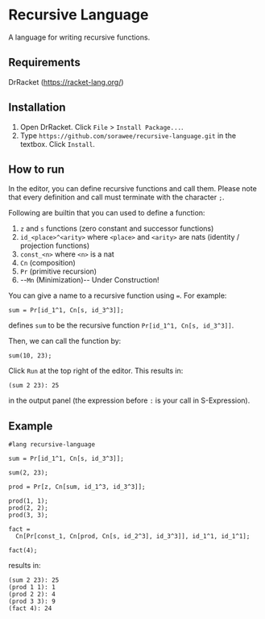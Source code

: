 # Recursive Language

A language for writing recursive functions.

## Requirements

DrRacket (https://racket-lang.org/)

## Installation

1. Open DrRacket. Click `File` > `Install Package...`.
2. Type `https://github.com/sorawee/recursive-language.git` in the textbox. Click `Install`.

## How to run

In the editor, you can define recursive functions and call them. Please note that every definition and call must terminate with the character `;`.

Following are builtin that you can used to define a function:

1. `z` and `s` functions (zero constant and successor functions)
2. `id_<place>^<arity>` where `<place>` and `<arity>` are nats (identity / projection functions)
3. `const_<n>` where `<n>` is a nat
4. `Cn` (composition)
5. `Pr` (primitive recursion)
6. --`Mn` (Minimization)-- Under Construction!

You can give a name to a recursive function using `=`. For example:

```
sum = Pr[id_1^1, Cn[s, id_3^3]];
```

defines `sum` to be the recursive function `Pr[id_1^1, Cn[s, id_3^3]]`.

Then, we can call the function by:

```
sum(10, 23);
```


Click `Run` at the top right of the editor. This results in:

```
(sum 2 23): 25
```

in the output panel (the expression before `:` is your call in S-Expression).

## Example

```
#lang recursive-language

sum = Pr[id_1^1, Cn[s, id_3^3]];

sum(2, 23);

prod = Pr[z, Cn[sum, id_1^3, id_3^3]];

prod(1, 1);
prod(2, 2);
prod(3, 3);

fact =
  Cn[Pr[const_1, Cn[prod, Cn[s, id_2^3], id_3^3]], id_1^1, id_1^1];

fact(4);
```

results in:

```
(sum 2 23): 25
(prod 1 1): 1
(prod 2 2): 4
(prod 3 3): 9
(fact 4): 24
```
